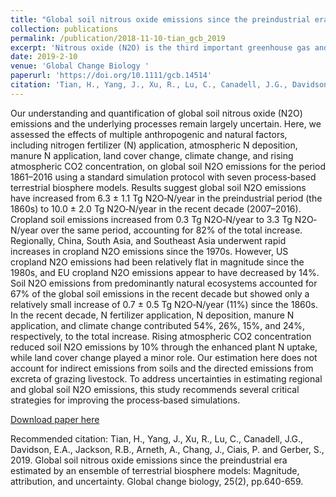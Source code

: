 ```yaml
---
title: "Global soil nitrous oxide emissions since the preindustrial era estimated by an ensemble of terrestrial biosphere models: Magnitude, attribution, and uncertainty"
collection: publications
permalink: /publication/2018-11-10-tian_gcb_2019
excerpt: 'Nitrous oxide (N2O) is the third important greenhouse gas and its concentration increased over 20% since the Industrial Revolution. Human beings introduced substantial amounts of nitrogen into ecosystems through all sorts of ways like fossil fuel combustion, fertilization, and animal waste. Through using process-based models, This study quantified soil N2O emissions using seven process‐based land surface models. Model-based estimates showed that global soil N2O emissions have increased by 1.5-fold during the period 1861–2016. Cropland soil emissions account for 82% of the total increase associated with nitrogen fertilizer and manure applications. Regionally, Asia countries like China and India saw a rapid increase in cropland N2O emissions, but no emission increase in the U.S. and European since the 1980s.'
date: 2019-2-10
venue: 'Global Change Biology '
paperurl: 'https://doi.org/10.1111/gcb.14514'
citation: 'Tian, H., Yang, J., Xu, R., Lu, C., Canadell, J.G., Davidson, E.A., Jackson, R.B., Arneth, A., Chang, J., Ciais, P. and Gerber, S., 2019. Global soil nitrous oxide emissions since the preindustrial era estimated by an ensemble of terrestrial biosphere models: Magnitude, attribution, and uncertainty. Global change biology, 25(2), pp.640-659.'
---
```

Our understanding and quantification of global soil nitrous oxide (N2O) emissions and the underlying processes remain largely uncertain. Here, we assessed the effects of multiple anthropogenic and natural factors, including nitrogen fertilizer (N) application, atmospheric N deposition, manure N application, land cover change, climate change, and rising atmospheric CO2 concentration, on global soil N2O emissions for the period 1861–2016 using a standard simulation protocol with seven process‐based terrestrial biosphere models. Results suggest global soil N2O emissions have increased from 6.3 ± 1.1 Tg N2O‐N/year in the preindustrial period (the 1860s) to 10.0 ± 2.0 Tg N2O‐N/year in the recent decade (2007–2016). Cropland soil emissions increased from 0.3 Tg N2O‐N/year to 3.3 Tg N2O‐N/year over the same period, accounting for 82% of the total increase. Regionally, China, South Asia, and Southeast Asia underwent rapid increases in cropland N2O emissions since the 1970s. However, US cropland N2O emissions had been relatively flat in magnitude since the 1980s, and EU cropland N2O emissions appear to have decreased by 14%. Soil N2O emissions from predominantly natural ecosystems accounted for 67% of the global soil emissions in the recent decade but showed only a relatively small increase of 0.7 ± 0.5 Tg N2O‐N/year (11%) since the 1860s. In the recent decade, N fertilizer application, N deposition, manure N application, and climate change contributed 54%, 26%, 15%, and 24%, respectively, to the total increase. Rising atmospheric CO2 concentration reduced soil N2O emissions by 10% through the enhanced plant N uptake, while land cover change played a minor role. Our estimation here does not account for indirect emissions from soils and the directed emissions from excreta of grazing livestock. To address uncertainties in estimating regional and global soil N2O emissions, this study recommends several critical strategies for improving the process‐based simulations.

[Download paper here](https://doi.org/10.1111/gcb.14514)

Recommended citation: Tian, H., Yang, J., Xu, R., Lu, C., Canadell, J.G., Davidson, E.A., Jackson, R.B., Arneth, A., Chang, J., Ciais, P. and Gerber, S., 2019. Global soil nitrous oxide emissions since the preindustrial era estimated by an ensemble of terrestrial biosphere models: Magnitude, attribution, and uncertainty. Global change biology, 25(2), pp.640-659.